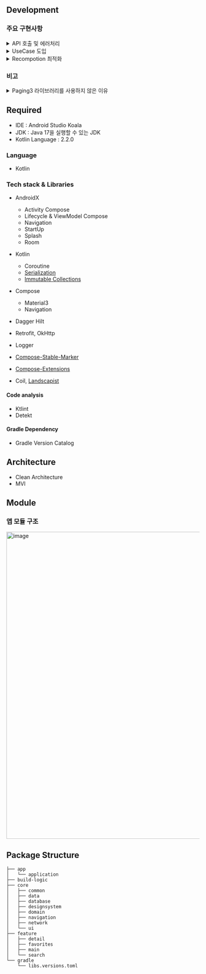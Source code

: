 ## Development

### 주요 구현사항
<details>
<summary> API 호출 및 에러처리 </summary>  

### 1. API 호출
- Retrofit + Coroutine 을 통한 API 호출
- Repository Pattern 을 사용하여, 데이터 소스를 추상화(API 통신, 로컬 DB 접근)하여 일관된 데이터 접근 인터페이스 제공 및 관심사 분리를 실현
```kotlin
// service
interface BookSearchService {
    @GET("search/book")
    suspend fun searchBook(
        @Query("query") query: String,
        @Query("sort") sort: String = "accuracy",
        @Query("page") page: Int = 1,
        @Query("size") size: Int = 20,
    ): SearchBookResponse
}

// repository 구현체 
internal class DefaultBookRepository @Inject constructor(
    private val service: BookSearchService,
    private val favoritesDao: FavoritesDao,
) : BookRepository {

    override suspend fun searchBook(
        query: String,
        sort: String,
        page: Int,
        size: Int,
    ) = service.searchBook(
        query = query,
        sort = sort,
        page = page,
        size = size,
    ).toModel()

    override fun searchFavoritesByTitle(query: String) = favoritesDao.searchFavoritesByTitle(query)
        .map { entities -> entities.map { it.toModel() } }

    override suspend fun insertBook(book: Book) {
        favoritesDao.insertFavorite(book.toEntity())
    }

    override suspend fun deleteBook(isbn: String) {
        favoritesDao.deleteFavorite(isbn)
    }

    override val favoriteBooks: Flow<List<Book>> = favoritesDao.getAllFavorites()
        .map { entities -> entities.map { it.toModel() } }
}
```
### 2. 에러 처리 
#### 2-1.  Coroutine 취소로 인해 발생하는 CancellationException 처리 
- API 호출 실패 관련 Exception 과 분리하여 CoroutineException(CancellationException)을 별도 처리(Coroutine 취소는 정상적인 제어 흐름의 일부로, 에러 상황이 아님, API Exception 은 실제 에러 상황)
- CancellationException 을 다시 던져, 상위 Coroutine에 전파함으로써, Coroutine 취소에 대한 적절한 처리를 보장(Coroutine 실행을 중단 시킴 -> 이 예외를 다시 던짐으로써, 취소 신호가 Coroutine 계층 구조를 따라 상위로 전파됨) 
```kotlin
import kotlin.coroutines.cancellation.CancellationException

inline fun <T> cancellableRunCatching(block: () -> T): Result<T> {
    return try {
        Result.success(block())
    } catch (cancellationException: CancellationException) {
        throw cancellationException
    } catch (exception: Exception) {
        Result.failure(exception)
    }
}
```

#### 2-2.  Exception 타입별 사용자 친화적 에러 메시지 처리
- 검색 화면과 검색 화면내 리스트의 LoadStateFooter 내 에러 발생시 사용자 친화적 메세지를 띄우기 위해 Exception 타입별 분기 처리 구현(HttpException, NetworkError)
```kotlin
fun handleException(exception: Throwable): String {
    return when {
        exception is HttpException -> {
            val message = getHttpErrorMessage(exception.code())
            Logger.e("HTTP ${exception.code()}: $message")
            message
        }

        exception.isNetworkError() -> {
            "네트워크 연결을 확인해주세요."
        }

        else -> {
            val errorMessage = exception.message ?: "알 수 없는 오류가 발생했습니다"
            Logger.e(errorMessage)
            errorMessage
        }
    }
}

private fun getHttpErrorMessage(statusCode: Int): String {
    return when (statusCode) {
        400 -> "요청이 올바르지 않습니다"
        403 -> "접근 권한이 없습니다"
        404 -> "존재하지 않는 데이터입니다"
        429 -> "요청이 너무 많습니다. 잠시 후 다시 시도해주세요"
        in 400..499 -> "요청 처리 중 오류가 발생했습니다"
        in 500..599 -> "서버 오류가 발생했습니다"
        else -> "알 수 없는 오류가 발생했습니다"
    }
}

fun Throwable.isNetworkError(): Boolean {
    return this is UnknownHostException ||
        this is ConnectException ||
        this is SocketTimeoutException ||
        this is IOException
}
```

</details>

<details>
<summary> UseCase 도입 </summary>  
    
### 1. Clean Architecture 에서 Domain 모듈 
- [클라이언트 아키텍처에 대한 단상 - '서버'가 진짜 '도메인' 아닐까?](https://thdev.tech/architecture/2025/08/17/Clean-Android/) 해당 글과 같은 주장에 공감하는 입장이지만, 클린 아키텍처에선 구글 권장 아키텍처와 다르게 Domain 이 필수이기 때문에, Domain 모듈과 UseCase를 도입함.
- 단, Repository 의 함수를 포워딩하는 UseCase의 경우 불필요한 뎁스를 늘리기만 하고, UseCase 도입의 가치가 없다고 생각하여 비즈니스 로직을 포함하여 UseCase를 도입
  -> UseCase를 통해 비즈니스 로직을 추상화하고, 여러 뷰모델에서 공통으로 사용하는 비즈니스 로직을 공통화하여, 뷰모델의 복잡도를 감소 및 갓 뷰모델이 되지 않도록 막음

### 2. UseCase 적용 케이스
#### 2-1. 즐겨찾기에 추가된 도서, 검색 화면에 반영
- Flow combine 연산자를 사용하여, API 를 통해 호출한 booksFlow 와, 즐겨찾기로 추가한 favoriteBooks 의 변화를 구독
- combine 된 Flow 들 중 어느 하나라도 새로운 값을 emit 하면, transform 람다 함수가 호출됨 -> 즐겨찾기 추가, 삭제를 검색화면에 실시간으로 반영
```kotlin
class CombineBooksWithFavoritesUseCase @Inject constructor(
    private val repository: BookRepository,
) {
    operator fun invoke(booksFlow: Flow<List<Book>>): Flow<List<Book>> {
        return combine(
            booksFlow,
            repository.favoriteBooks,
        ) { books, favoriteBooks ->
            books.map { book ->
                val isFavorite = favoriteBooks.any { it.isbn == book.isbn }
                book.copy(isFavorite = isFavorite)
            }
        }
    }
}
```

#### 2-2. 즐겨찾기 화면 검색어 존재여부에 따른 데이터 조회, 정렬 분기 처리
- 검색어가 존재하는/하지 않는 경우, 제목 기준 오름차순, 내림차순 정렬 기준에 따라 데이터를 조회 및 정렬 후 Flow<List<*>으로 반환
- 뷰모델에선 UseCase에서 반환되는 Flow 를 구독하여 UI 상태로 변환하기만 하면 됨 
```kotlin
class GetFavoriteBooksUseCase @Inject constructor(
    private val repository: BookRepository,
) {
    operator fun invoke(query: String, sortType: FavoritesSortType): Flow<List<Book>> {
        val booksFlow = if (query.isBlank()) {
            repository.favoriteBooks
        } else {
            repository.searchFavoritesByTitle(query)
        }

        return booksFlow.map { books ->
            when (sortType) {
                FavoritesSortType.TITLE_ASC -> books.sortedBy { it.title }
                FavoritesSortType.TITLE_DESC -> books.sortedByDescending { it.title }
            }
        }
    }
}

enum class FavoritesSortType(val label: String) {
    TITLE_ASC("오름차순(제목)"),
    TITLE_DESC("내림차순(제목)"),
    ;

    fun toggle(): FavoritesSortType {
        return when (this) {
            TITLE_ASC -> TITLE_DESC
            TITLE_DESC -> TITLE_ASC
        }
    }
}
```

#### 2-3. 검색 화면 페이지네이션 및 데이터 증분 로직 처리 
- API 호출 결과를 첫 페이지(새 검색)/추가 페이지(더보기) 여부에 따라 데이터 교체/추가 분기 처리하여 Result로 반환
- 뷰모델에선 UseCase에서 반환되는 Result를 구독하여 성공/실패에 따른 UI 상태 업데이트만 하면 됨
```kotlin
class SearchBooksUseCase @Inject constructor(
    private val repository: BookRepository,
) {
    suspend operator fun invoke(
        query: String,
        sort: String,
        page: Int,
        size: Int,
        currentBooks: List<Book> = emptyList(),
    ): Result<SearchResult> {
        return cancellableRunCatching {
            val searchResult = repository.searchBook(query, sort, page, size)

            val newBooks = if (page == 1) {
                searchResult.documents
            } else {
                currentBooks + searchResult.documents
            }

            SearchResult(
                books = newBooks,
                isEnd = searchResult.meta.isEnd,
                totalCount = searchResult.meta.totalCount,
                nextPage = page + 1,
            )
        }
    }
}
```
#### 2-4. 즐겨찾기 토글 비즈니스 로직 처리 
- 현재 즐겨찾기 상태를 확인하여 추가/삭제 분기 처리 후 변경된 상태를 Boolean 타입으로 반환
- 뷰모델에선 UseCase 호출 결과에 따른 토스트 메시지 표시 등의 UI 이벤트 처리만 하면 됨

```kotlin
class ToggleFavoriteUseCase @Inject constructor(
    private val repository: BookRepository,
) {
    suspend operator fun invoke(book: Book): Boolean {
        val favoriteBooks = repository.favoriteBooks.first()
        val isCurrentlyFavorite = favoriteBooks.any { it.isbn == book.isbn }

        return if (isCurrentlyFavorite) {
            repository.deleteBook(book.isbn)
            false
        } else {
            repository.insertBook(book)
            true
        }
    }
}
``` 

</details>

<details>
<summary> Recompotion 최적화 </summary>  
    
### 1. 안정성 문제 진단 [compose-metrics & compose-reports](https://developer.android.com/develop/ui/compose/performance/stability/diagnose?hl=ko)
- compose-metrics, compose-reports 를 이용한 class 및 composable 함수의 stable 여부 판정 
```kotlin
internal fun Project.configureCompose(
    extension: CommonExtension<*, *, *, *, *, *>,
) {
    extension.apply {
        dependencies {
            implementation(platform(libs.androidx.compose.bom))
            implementation(libs.bundles.androidx.compose)
            debugImplementation(libs.androidx.compose.ui.tooling)
        }

        configure<ComposeCompilerGradlePluginExtension> {
            includeSourceInformation.set(true)

            metricsDestination.file("build/composeMetrics")
            reportsDestination.file("build/composeReports")

            stabilityConfigurationFiles.addAll(
                project.layout.projectDirectory.file("stability.config.conf"),
            )
        }

        tasks.withType<KotlinCompile>().configureEach {
            compilerOptions {
                freeCompilerArgs.addAll(
                    buildComposeMetricsParameters(),
                )
            }
        }
    }
}

private fun Project.buildComposeMetricsParameters(): List<String> {
    val metricParameters = mutableListOf<String>()
    val enableMetricsProvider = project.providers.gradleProperty("enableComposeCompilerMetrics")
    val relativePath = projectDir.relativeTo(rootDir)
    val buildDir = layout.buildDirectory.get().asFile
    val enableMetrics = (enableMetricsProvider.orNull == "true")
    if (enableMetrics) {
        val metricsFolder = buildDir.resolve("compose-metrics").resolve(relativePath)
        metricParameters.add("-P")
        metricParameters.add("plugin:androidx.compose.compiler.plugins.kotlin:metricsDestination=" + metricsFolder.absolutePath)
    }

    val enableReportsProvider = project.providers.gradleProperty("enableComposeCompilerReports")
    val enableReports = (enableReportsProvider.orNull == "true")
    if (enableReports) {
        val reportsFolder = buildDir.resolve("compose-reports").resolve(relativePath)
        metricParameters.add("-P")
        metricParameters.add("plugin:androidx.compose.compiler.plugins.kotlin:reportsDestination=" + reportsFolder.absolutePath)
    }
    return metricParameters.toList()
}
```
gradle.properties
```
enableComposeCompilerMetrics=true
enableComposeCompilerReports=true
```

```
./gradlew assembleDebug -PenableComposeCompilerMetrics=true -PenableComposeCompilerReports=true
```

### 2. [Kotlin Immutable Collection](https://github.com/Kotlin/kotlinx.collections.immutable) Library 적용
- 표준 컬렉션 클래스 (List, Set, Map) 는 Unstable 
- `val set: Set<String> = mutableSetOf("foo")` 처럼 선언 타입은 immutable 한 Set 이지만, 구현은 mutable 할 수 있으므로, compose-compiler 가 안정하다 판단할 수 없음
- Kotlin Immutable Collection 을 사용하여(변경 불가능한 컬렉션으로 변환하여) stable 판정을 받아낼 수 있음  
```kotlin
// FavoritesViewModel
@OptIn(ExperimentalCoroutinesApi::class)
val favoriteBooks: StateFlow<ImmutableList<BookUiModel>> = _uiState
    .flatMapLatest { state ->
        getFavoriteBooksUseCase(
            query = state.searchQuery,
            sortType = state.sortType,
        ).map { books ->
            books.map { it.toUiModel().copy(isFavorites = true) }.toImmutableList()
        }
    }
    .stateIn(
        scope = viewModelScope,
        started = SharingStarted.WhileSubscribed(5000L),
        initialValue = persistentListOf(),
    )

// FavoritesScreen
@Composable
internal fun FavoritesScreen(
    innerPadding: PaddingValues,
    uiState: FavoritesUiState,
    favoriteBooks: ImmutableList<BookUiModel>,
    onAction: (FavoritesUiAction) -> Unit,
) { ... }
```

### 3. [Compose-Stable-Marker](https://github.com/skydoves/compose-stable-marker) Library 적용 
- compose 모듈이 아닌 모듈에서 선언된 class 는 compose-compiler 로 부터 unstable 판정을 받음
- compose-stable-marker 라이브러리를 compose 모듈이 아닌 모듈에 주입하면, @Stable, @Immutable annotation 을 해당 class 에 붙혀줄 수 있음
- 결과적으로 compose 모듈에서 compose 모듈이 아닌 모듈의 class 를 참조하여도 stable 판정을 받을 수 있게 됨

:core:common 모듈 내 클래스
```kotlin
import androidx.compose.runtime.Stable
import kotlinx.serialization.Serializable

@Stable
@Serializable
data class BookUiModel(
    val title: String = "",
    val contents: String = "",
    val url: String = "",
    val isbn: String = "",
    val datetime: String = "",
    val authors: List<String> = emptyList(),
    val publisher: String = "",
    val translators: List<String> = emptyList(),
    val price: String = "",
    val salePrice: String = "",
    val thumbnail: String = "",
    val status: String = "",
    val isFavorites: Boolean = false,
)
```
</details>

### 비고 
<details>
<summary> Paging3 라이브러리를 사용하지 않은 이유 </summary>  

기존에 Paging3 라이브러리를 사용해보면서 불편하다고 느꼈던 몇몇 이유가 존재
1. API 를 통해 불러온 데이터의 수정, 삭제 기능을 지원해야할 경우, 이를 구현하는데 상당한 어려움이 존재.
2. Result 로 response 를 감싸 에러를 처리하려고 할 때, PagingData 라는 특수한 타입으로 래핑되어 내려오기 때문에 다른 API 들과 다른 처리 방식이 필요
3. pagination 은 UI와 밀접하게 관련된 동작 처리 임에도 불구하고, 이를 구현하기 위해선, data, domain, presentation 모든 레이어에 paging 관련 의존성을 추가해야함

조사를 해본 결과, 많은 개발자분들이 클린 아키텍처를 적용할 경우 paging3 라이브러리에 대한 부정적인 의견을 가지고 있음을 알 수 있었음
1. [questions_of_jetpack_paging_3](https://www.reddit.com/r/androiddev/comments/1c8qj7l/questions_of_jetpack_paging_3/)
2. [jetpack_paging_v3_vs_clean_architecture](https://www.reddit.com/r/androiddev/comments/1g2lflt/jetpack_paging_v3_vs_clean_architecture/)

LazyColumn 을 이용하면, Pagination 기능을 50줄 정도의 코드로 어렵지 않게 구현할 수 있기 때문에, 별도의 라이브러리를 사용하지 않고, 직접 구현하는 방식을 도입 

```kotlin
// 기기에서 평균적으로 한 화면에 보이는 아이템 개수
private const val LIMIT_COUNT = 4

@Composable
fun InfinityLazyColumn(
    modifier: Modifier = Modifier,
    state: LazyListState = rememberLazyListState(),
    contentPadding: PaddingValues = PaddingValues(0.dp),
    reverseLayout: Boolean = false,
    verticalArrangement: Arrangement.Vertical =
        if (!reverseLayout) Arrangement.Top else Arrangement.Bottom,
    horizontalAlignment: Alignment.Horizontal = Alignment.Start,
    flingBehavior: FlingBehavior = ScrollableDefaults.flingBehavior(),
    userScrollEnabled: Boolean = true,
    loadMoreLimitCount: Int = LIMIT_COUNT,
    loadMore: () -> Unit = {},
    content: LazyListScope.() -> Unit,
) {
    state.onLoadMore(limitCount = loadMoreLimitCount, action = loadMore)

    LazyColumn(
        modifier = modifier,
        state = state,
        contentPadding = contentPadding,
        reverseLayout = reverseLayout,
        verticalArrangement = verticalArrangement,
        horizontalAlignment = horizontalAlignment,
        flingBehavior = flingBehavior,
        userScrollEnabled = userScrollEnabled,
        content = content,
    )
}

@SuppressLint("ComposableNaming")
@Composable
private fun LazyListState.onLoadMore(
    limitCount: Int = LIMIT_COUNT,
    loadOnBottom: Boolean = true,
    action: () -> Unit,
) {
    val reached by remember {
        derivedStateOf {
            reachedBottom(limitCount = limitCount, triggerOnEnd = loadOnBottom)
        }
    }

    LaunchedEffect(reached) {
        if (reached && layoutInfo.totalItemsCount > limitCount) action()
    }
}

/**
 * @param limitCount: 몇 개의 아이템이 남았을 때 트리거 될 지에 대한 정보
 * @param triggerOnEnd: 바닥에 닿았을 때에도 트리거 할 지 여부
 *
 * @return 바닥에 닿았는지 여부(트리거 조건)
 */
private fun LazyListState.reachedBottom(
    limitCount: Int = LIMIT_COUNT,
    triggerOnEnd: Boolean = false,
): Boolean {
    val lastVisibleItem = layoutInfo.visibleItemsInfo.lastOrNull()
    return (triggerOnEnd && lastVisibleItem?.index == layoutInfo.totalItemsCount - 1) || lastVisibleItem?.index != 0 && lastVisibleItem?.index == layoutInfo.totalItemsCount - (limitCount + 1)
}
```

</details>


## Required

- IDE : Android Studio Koala
- JDK : Java 17을 실행할 수 있는 JDK
- Kotlin Language : 2.2.0

### Language

- Kotlin

### Tech stack & Libraries

- AndroidX
  - Activity Compose
  - Lifecycle & ViewModel Compose
  - Navigation
  - StartUp
  - Splash
  - Room

- Kotlin
  - Coroutine
  - [Serialization](https://github.com/Kotlin/kotlinx.serialization)
  - [Immutable Collections](https://github.com/Kotlin/kotlinx.collections.immutable)
- Compose
  - Material3
  - Navigation

- Dagger Hilt
- Retrofit, OkHttp
- Logger
- [Compose-Stable-Marker](https://github.com/skydoves/compose-stable-marker)
- [Compose-Extensions](https://github.com/taehwandev/ComposeExtensions)
- Coil, [Landscapist](https://github.com/skydoves/landscapist) 

#### Code analysis

- Ktlint
- Detekt

#### Gradle Dependency

- Gradle Version Catalog

## Architecture

- Clean Architecture
- MVI

## Module
### 앱 모듈 구조

<img width="800" alt="image" src="https://github.com/user-attachments/assets/f52d0b47-adb0-443d-8af8-ee71502bb269">

## Package Structure
```
├── app
│   └── application
├── build-logic
├── core
│   ├── common
│   ├── data
│   ├── database
│   ├── designsystem
│   ├── domain
│   ├── navigation
│   ├── network
│   └── ui
├── feature
│   ├── detail
│   ├── favorites
│   ├── main
│   └── search
└── gradle
    └── libs.versions.toml
```
<br/>
